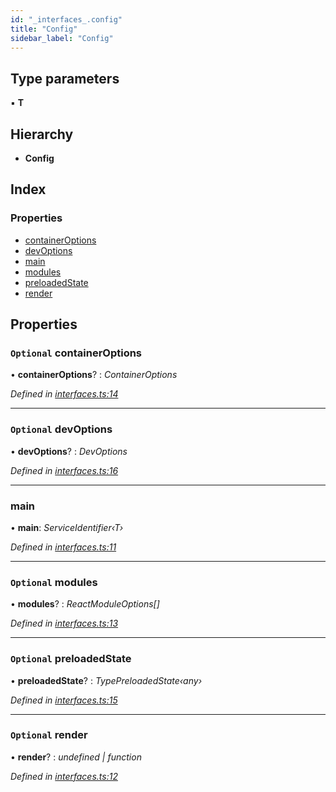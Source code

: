 ```yaml
---
id: "_interfaces_.config"
title: "Config"
sidebar_label: "Config"
---
```


## Type parameters

▪ **T**

## Hierarchy

* **Config**

## Index

### Properties

* [containerOptions](_interfaces_.config.md#optional-containeroptions)
* [devOptions](_interfaces_.config.md#optional-devoptions)
* [main](_interfaces_.config.md#main)
* [modules](_interfaces_.config.md#optional-modules)
* [preloadedState](_interfaces_.config.md#optional-preloadedstate)
* [render](_interfaces_.config.md#optional-render)

## Properties

### `Optional` containerOptions

• **containerOptions**? : *ContainerOptions*

*Defined in [interfaces.ts:14](https://github.com/unadlib/reactant/blob/37c7818/packages/reactant/src/interfaces.ts#L14)*

___

### `Optional` devOptions

• **devOptions**? : *DevOptions*

*Defined in [interfaces.ts:16](https://github.com/unadlib/reactant/blob/37c7818/packages/reactant/src/interfaces.ts#L16)*

___

###  main

• **main**: *ServiceIdentifier‹T›*

*Defined in [interfaces.ts:11](https://github.com/unadlib/reactant/blob/37c7818/packages/reactant/src/interfaces.ts#L11)*

___

### `Optional` modules

• **modules**? : *ReactModuleOptions[]*

*Defined in [interfaces.ts:13](https://github.com/unadlib/reactant/blob/37c7818/packages/reactant/src/interfaces.ts#L13)*

___

### `Optional` preloadedState

• **preloadedState**? : *TypePreloadedState‹any›*

*Defined in [interfaces.ts:15](https://github.com/unadlib/reactant/blob/37c7818/packages/reactant/src/interfaces.ts#L15)*

___

### `Optional` render

• **render**? : *undefined | function*

*Defined in [interfaces.ts:12](https://github.com/unadlib/reactant/blob/37c7818/packages/reactant/src/interfaces.ts#L12)*
